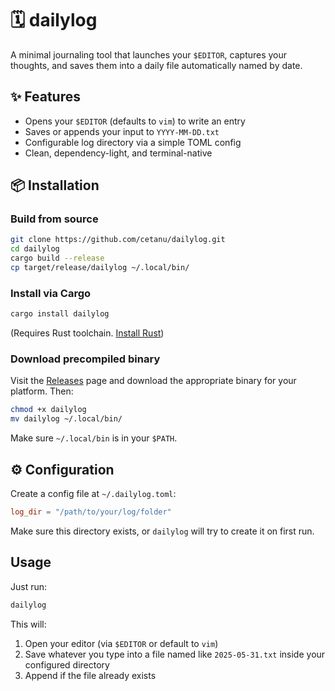 # 🗓️ dailylog

A minimal journaling tool that launches your `$EDITOR`, captures your thoughts, and saves them into a daily file automatically named by date.

## ✨ Features

- Opens your `$EDITOR` (defaults to `vim`) to write an entry
- Saves or appends your input to `YYYY-MM-DD.txt`
- Configurable log directory via a simple TOML config
- Clean, dependency-light, and terminal-native

## 📦 Installation

### Build from source

```bash
git clone https://github.com/cetanu/dailylog.git
cd dailylog
cargo build --release
cp target/release/dailylog ~/.local/bin/
```

### Install via Cargo

```bash
cargo install dailylog
```

(Requires Rust toolchain. [Install Rust](https://www.rust-lang.org/tools/install))

### Download precompiled binary

Visit the [Releases](https://github.com/cetanu/dailylog/releases) page and download the appropriate binary for your platform. Then:

```bash
chmod +x dailylog
mv dailylog ~/.local/bin/
```

Make sure `~/.local/bin` is in your `$PATH`.

## ⚙️ Configuration

Create a config file at `~/.dailylog.toml`:

```toml
log_dir = "/path/to/your/log/folder"
```

Make sure this directory exists, or `dailylog` will try to create it on first run.

## Usage

Just run:

```bash
dailylog
```

This will:
1. Open your editor (via `$EDITOR` or default to `vim`)
2. Save whatever you type into a file named like `2025-05-31.txt` inside your configured directory
3. Append if the file already exists
